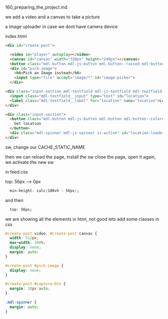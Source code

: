 160_preparing_the_project.md



we add a video and a canvas to take a picture

a image uploader in case we dont have camera device

index.html

```html
<div id="create-post">

  <video id="player" autoplay></video>
  <canvas id="canvas" width="320px" height="240px"></canvas>
  <button class="mdl-button mdl-js-button mdl-button--raised mdl-button--colored" id="capture-btn">Capture</button>
  <div id="pick-image">
    <h6>Pick an Image instead</h6>
    <input type="file" accept="image/*" id="image-picker">
  </div>
```


```html
<div class="input-section mdl-textfield mdl-js-textfield mdl-textfield--floating-label" id="manual-location">
  <input class="mdl-textfield__input" type="text" id="location">
  <label class="mdl-textfield__label" for="location" name="location">Location</label>
</div>

<div class="input-section">
  <button class="mdl-button mdl-js-button mdl-button mdl-button--colored" type="button" id="location-btn">
    Get location
  </button>
  <div class="mdl-spinner mdl-js-spinner is-active" id="location-loader"></div>
</div>
```


sw, change our CACHE_STATIC_NAME

then we can reload the page, install the sw
close the page, open it again, we activate the new sw

in feed.css

top: 56px --> 0px

```css
  min-height: calc(100vh - 56px);
```

and then

```css
  top: 56px;
```

we are showing all the elements in html, not good
lets add some classes in css



```css
#create-post video, #create-post canvas {
  width: 512px;
  max-width: 100%;
  display: none;
  margin: auto;
}

#create-post #pick-image {
  display: none;
}

#create-post #capture-btn {
  margin: 10px auto;
}

.mdl-spinner {
  margin: auto;
}
```













































